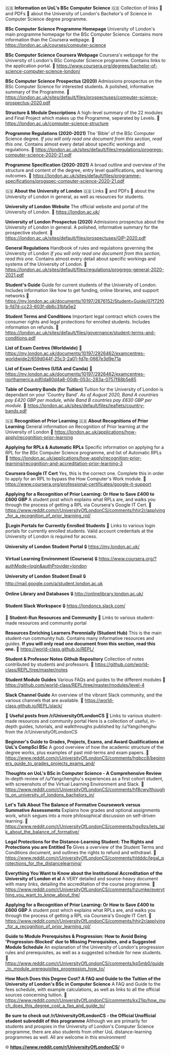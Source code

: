 :gb: **Information on UoL's BSc Computer Science** :gb:
Collection of links :link: and PDFs :page_facing_up: about the University of London's Bachelor's of Science in Computer Science degree programme.

**BSc Computer Science Programme Homepage**
University of London's main programme homepage for the BSc Computer Science. Contains more information than the Coursera webpage.
:link: https://london.ac.uk/courses/computer-science

**BSc Computer Science Coursera Webpage**
Coursera's webpage for the University of London's BSc Computer Science programme. Contains links to the application portal.
:link: https://www.coursera.org/degrees/bachelor-of-science-computer-science-london/

**BSc Computer Science Prospectus (2020)**
Admissions prospectus on the BSc Computer Science for interested students. A polished, informative summary of the Programme.
:page_facing_up: https://london.ac.uk/sites/default/files/prospectuses/computer-science-prospectus-2020.pdf

**Structure & Module Descriptions**
A high-level summary of the 22 modules and Final Project which makes up the Programme, seperated by Levels.
:link: https://london.ac.uk/computer-science-structure

**Programme Regulations (2020-2021)**
The 'Bible' of the BSc Computer Science degree. _If you will only read one document from this section, read this one._ Contains almost every detail about specific workings and regulations.
:page_facing_up: https://london.ac.uk/sites/default/files/regulations/progregs-computer-science-2020-21.pdf

**Programme Specification (2020-2021)**
A broad outline and overview of the structure and content of the degree, entry level qualifications, and learning outcomes.
:page_facing_up: https://london.ac.uk/sites/default/files/programme-specifications/progspec-computer-science-2020-21.pdf

:gb: **About the University of London** :gb:
Links :link: and PDFs :page_facing_up: about the University of London in general, as well as resources for students.

**University of London Website**
The official website and portal of the University of London.
:link: https://london.ac.uk/

**University of London Prospectus (2020)**
Admissions prospectus about the University of London in general. A polished, informative summary for the prospective student.
:page_facing_up: https://london.ac.uk/sites/default/files/prospectuses/GIP-2020.pdf

**General Regulations**
Handbook of rules and regulations governing the University of London _If you will only read one document from this section, read this one._ Contains almost every detail about specific workings and systems of the University of London.
:page_facing_up: https://london.ac.uk/sites/default/files/regulations/progregs-general-2020-2021.pdf

**Student's Guide**
Guide for current students of the University of London. Includes information like how to get funding, online libraries, and support networks
:page_facing_up: https://my.london.ac.uk/documents/10197/2676152/Student+Guide/07f72f0b-fd7d-cc23-603f-db6c31bfa5e2

**Student Terms and Conditions**
Important legal contract which covers the consumer rights and legal protections for enrolled students. Includes information on refunds.
:page_facing_up: https://london.ac.uk/sites/default/files/governance/student-terms-and-conditions.pdf

**List of Exam Centres (Worldwide)**
:page_facing_up: https://my.london.ac.uk/documents/10197/2926462/examcentres-worldwide2/659d044f-25c3-2a01-fd7e-0667e3d9e71a

**List of Exam Centres (USA and Canda)**
:page_facing_up: https://my.london.ac.uk/documents/10197/2926462/examcentres-northamerica.pdf/da80d4a8-00db-053c-283a-0757f88b5e85

**Table of Country Bands (for Tuition)**
Tuition for the University of London is dependant on your 'Country Band'. _As of August 2020, Band A countries pay £420 GBP per module, while Band B countries pay £630 GBP per module._
:page_facing_up: https://london.ac.uk/sites/default/files/leaflets/country-bands.pdf

:gb: **Recognition of Prior Learning** :gb:
**About Recognitions of Prior Learning**
General information on Recognition of Prior learning at the University of London
:link: https://london.ac.uk/applications/how-apply/recognition-prior-learning

**Applying for RPLs & Automatic RPLs**
Specific information on applying for a RPL for the BSc Computer Science programme, and list of Automatic RPLs
:link: https://london.ac.uk/applications/how-apply/recognition-prior-learning/recognition-and-accreditation-prior-learning-3

**Coursera Google IT Cert**
Yes, this is the correct one. Complete this in order to apply for an RPL to bypass the How Computer's Work module.
:link: https://www.coursera.org/professional-certificates/google-it-support

**Applying for a Recognition of Prior Learning: Or How to Save £400 to £600 GBP**
A student post which explains what RPLs are, and walks you through the process of getting a RPL via Coursera's Google IT Cert.
:link: https://www.reddit.com/r/UniversityOfLondonCS/comments/hhjr2r/applying_for_a_recognition_of_prior_learning_rpl/

:passport_control:**Login Portals for Currently Enrolled Students** :passport_control:
Links to various login portals for currently enrolled students. Valid account credentials at the University of London is required for access.

**University of London Student Portal**
:lock: https://my.london.ac.uk/

**Virtual Learning Environment (Coursera)**
:lock: https://www.coursera.org/?authMode=login&authProvider=london

**University of London Student Email**
:lock: http://mail.google.com/a/student.london.ac.uk

**Online Library and Databases**
:lock: http://onlinelibrary.london.ac.uk/

**Student Slack Workspace**
:lock: https://londoncs.slack.com/

:bookmark: **Student-Run Resources and Community** :bookmark:
Links to various student-made resources and community portal

**Resources Enriching Learners Perennially (Student Hub)**
This is the main student-run community hub. Contains many informative resources and guides. **If you will only read one document from this section, read this one.**
:link: https://world-class.github.io/REPL/

**Student & Professor Notes Github Repository**
Collection of notes contributed by students and professors.
:link: https://github.com/world-class/REPL/tree/master/notes

**Student Module Guides**
Various FAQs and guides to the different modules
:link: https://github.com/world-class/REPL/tree/master/modules/level-4

**Slack Channel Guide**
An overview of the vibrant Slack community, and the various channels that are available.
:link: https://world-class.github.io/REPL/slack/

:100: **Useful posts from /r/UniversityOfLondonCS** :100:
Links to various student-made resources and community portal
Here is a collection of useful, in-depth guides, tutorials, and walkthroughs published by /u/Yangchenghu from the /r/UniversityOfLondonCS

**Beginner's Guide to Grades, Projects, Exams, and Award Qualifications at UoL's CompSci BSc**
A good overview of how the academic structure of the degree works, plus examples of past mid-terms and exam papers.
:link: https://www.reddit.com/r/UniversityOfLondonCS/comments/hgbcc8/beginners_guide_to_grades_projects_exams_and/

**Thoughts on UoL's BSc in Computer Science - A Comprehensive Review**
In-depth review of /u/Yangchenghu's experiences as a first cohort student, with screenshots of the Virtual Learning Environment and Slack.
:link: https://www.reddit.com/r/UniversityOfLondonCS/comments/hf8cwy/thoughts_on_university_of_londons_bachelors_in/

**Let's Talk About The Balance of Formative Coursework versus Summative Assessments**
Explains how grades and optional assignments work, which segues into a more philosophical discussion on self-driven learning.
:link: https://www.reddit.com/r/UniversityOfLondonCS/comments/hgx9zs/lets_talk_about_the_balance_of_formative/

**Legal Protections for the Distance-Learning Student: The Rights and Protections you are Entitled To**
Gives a overview of the Student Terms and Conditions document, and outlines the rights to refund and withdrawl.
:link: https://www.reddit.com/r/UniversityOfLondonCS/comments/hldddc/legal_protections_for_the_distancelearning/

**Everything You Want to Know about the Institutional Accreditation of the University of London et al**
A VERY detailed and source-heavy document with many links, detailing the accreditation of the course programme.
:link: https://www.reddit.com/r/UniversityOfLondonCS/comments/hzumke/everything_you_want_to_know_about_the/

**Applying for a Recognition of Prior Learning: Or How to Save £400 to £600 GBP**
A student post which explains what RPLs are, and walks you through the process of getting a RPL via Coursera's Google IT Cert.
:link: https://www.reddit.com/r/UniversityOfLondonCS/comments/hhjr2r/applying_for_a_recognition_of_prior_learning_rpl/

**Guide to Module Prerequisites & Progression: How to Avoid Being 'Progression-Blocked' due to Missing Prerequisites, and a Suggested Module Schedule**
An explanation of the University of London's progression rules and prerequisites, as well as a suggested schedule for new students.
:link: https://www.reddit.com/r/UniversityOfLondonCS/comments/kp5mb0/guide_to_module_prerequisites_progression_how_to/

**How Much Does this Degree Cost? A FAQ and Guide to the Tuition of the University of London's BSc in Computer Science**
A FAQ and Guide to the fees schedule, with example calculations, as well as links to all the official sources concerning tuition.
:link: https://www.reddit.com/r/UniversityOfLondonCS/comments/kx21jp/how_much_does_this_degree_cost_a_faq_and_guide_to/

**Be sure to check out /r/UniversityOfLondonCS - the Official Unofficial student subreddit of this programme**
Although we are primarily for students and prospies in the University of London's Computer Science programme, there are also students from other UoL distance-learning programmes as well. All are welcome in this environment!

:globe_with_meridians: **https://www.reddit.com/r/UniversityOfLondonCS/** :globe_with_meridians:
